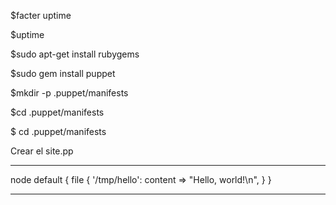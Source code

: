 $facter uptime

$uptime

$sudo apt-get install rubygems

$sudo gem install puppet

$mkdir -p .puppet/manifests

$cd .puppet/manifests

$ cd .puppet/manifests

Crear el site.pp
_________________
node default {
file { '/tmp/hello':
content => "Hello, world!\n",
}
}
______________________


